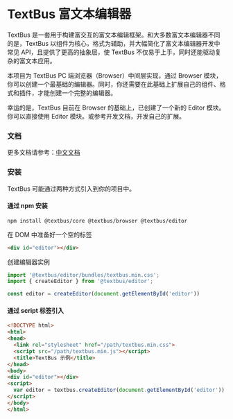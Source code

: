 TextBus 富文本编辑器
=====================

TextBus 是一套用于构建富交互的富文本编辑框架。和大多数富文本编辑器不同的是，TextBus 以组件为核心，格式为辅助，并大幅简化了富文本编辑器开发中常见 API，且提供了更高的抽象层，使 TextBus 不仅易于上手，同时还能驱动复杂的富文本应用。

本项目为 TextBus PC 端浏览器（Browser）中间层实现，通过 Browser 模块，你可以创建一个最基础的编辑器。同时，你还需要在此基础上扩展自己的组件、格式和插件，才能创建一个完整的编辑器。

幸运的是，TextBus 目前在 Browser 的基础上，已创建了一个新的 Editor 模块。你可以直接使用 Editor 模块。或参考开发文档，开发自己的扩展。

### 文档

更多文档请参考：[中文文档](https://textbus.io)

### 安装

TextBus 可能通过两种方式引入到你的项目中。

#### 通过 npm 安装
```
npm install @textbus/core @textbus/browser @textbus/editor
```
在 DOM 中准备好一个空的标签
```html
<div id="editor"></div>
```

创建编辑器实例

```ts
import '@textbus/editor/bundles/textbus.min.css';
import { createEditor } from '@textbus/editor';

const editor = createEditor(document.getElementById('editor'))

```


#### 通过 script 标签引入

```html
<!DOCTYPE html>
<html>
<head>
  <link rel="stylesheet" href="/path/textbus.min.css">
  <script src="/path/textbus.min.js"></script>
  <title>TextBus 示例</title>
</head>
<body>
<div id="editor"></div>
<script>
  var editor = textbus.createEditor(document.getElementById('editor'))
</script>
</body>
</html>
```

